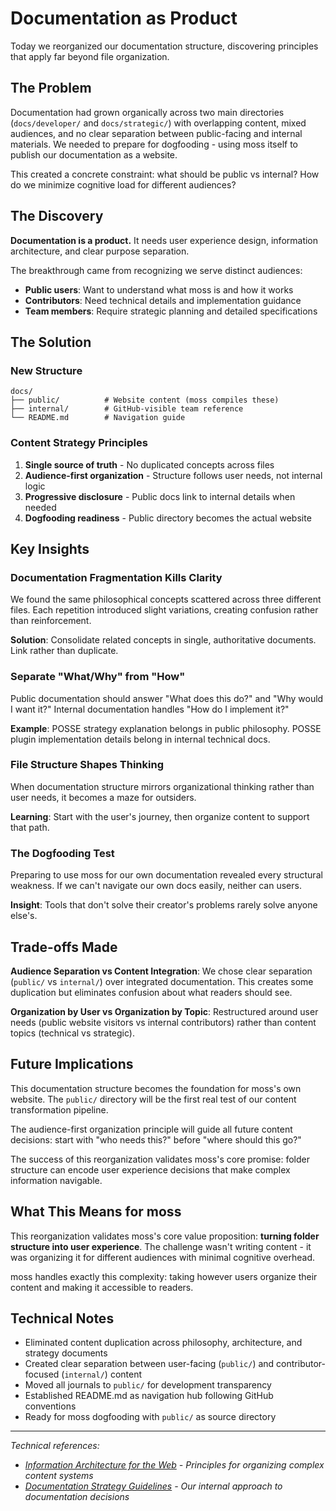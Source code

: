 # Documentation as Product

Today we reorganized our documentation structure, discovering principles that apply far beyond file organization.

## The Problem

Documentation had grown organically across two main directories (`docs/developer/` and `docs/strategic/`) with overlapping content, mixed audiences, and no clear separation between public-facing and internal materials. We needed to prepare for dogfooding - using moss itself to publish our documentation as a website.

This created a concrete constraint: what should be public vs internal? How do we minimize cognitive load for different audiences?

## The Discovery

**Documentation is a product.** It needs user experience design, information architecture, and clear purpose separation.

The breakthrough came from recognizing we serve distinct audiences:

- **Public users**: Want to understand what moss is and how it works
- **Contributors**: Need technical details and implementation guidance
- **Team members**: Require strategic planning and detailed specifications

## The Solution

### New Structure

```
docs/
├── public/          # Website content (moss compiles these)
├── internal/        # GitHub-visible team reference
└── README.md        # Navigation guide
```

### Content Strategy Principles

1. **Single source of truth** - No duplicated concepts across files
2. **Audience-first organization** - Structure follows user needs, not internal logic
3. **Progressive disclosure** - Public docs link to internal details when needed
4. **Dogfooding readiness** - Public directory becomes the actual website

## Key Insights

### Documentation Fragmentation Kills Clarity

We found the same philosophical concepts scattered across three different files. Each repetition introduced slight variations, creating confusion rather than reinforcement.

**Solution**: Consolidate related concepts in single, authoritative documents. Link rather than duplicate.

### Separate "What/Why" from "How"

Public documentation should answer "What does this do?" and "Why would I want it?" Internal documentation handles "How do I implement it?"

**Example**: POSSE strategy explanation belongs in public philosophy. POSSE plugin implementation details belong in internal technical docs.

### File Structure Shapes Thinking

When documentation structure mirrors organizational thinking rather than user needs, it becomes a maze for outsiders.

**Learning**: Start with the user's journey, then organize content to support that path.

### The Dogfooding Test

Preparing to use moss for our own documentation revealed every structural weakness. If we can't navigate our own docs easily, neither can users.

**Insight**: Tools that don't solve their creator's problems rarely solve anyone else's.

## Trade-offs Made

**Audience Separation vs Content Integration**: We chose clear separation (`public/` vs `internal/`) over integrated documentation. This creates some duplication but eliminates confusion about what readers should see.

**Organization by User vs Organization by Topic**: Restructured around user needs (public website visitors vs internal contributors) rather than content topics (technical vs strategic).

## Future Implications

This documentation structure becomes the foundation for moss's own website. The `public/` directory will be the first real test of our content transformation pipeline.

The audience-first organization principle will guide all future content decisions: start with "who needs this?" before "where should this go?"

The success of this reorganization validates moss's core promise: folder structure can encode user experience decisions that make complex information navigable.

## What This Means for moss

This reorganization validates moss's core value proposition: **turning folder structure into user experience**. The challenge wasn't writing content - it was organizing it for different audiences with minimal cognitive overhead.

moss handles exactly this complexity: taking however users organize their content and making it accessible to readers.

## Technical Notes

- Eliminated content duplication across philosophy, architecture, and strategy documents
- Created clear separation between user-facing (`public/`) and contributor-focused (`internal/`) content
- Moved all journals to `public/` for development transparency
- Established README.md as navigation hub following GitHub conventions
- Ready for moss dogfooding with `public/` as source directory

---

_Technical references:_

- _[Information Architecture for the Web](https://www.oreilly.com/library/view/information-architecture-for/9781491913529/) - Principles for organizing complex content systems_
- _[Documentation Strategy Guidelines](../../.claude/CLAUDE.md#documentation-strategy) - Our internal approach to documentation decisions_
